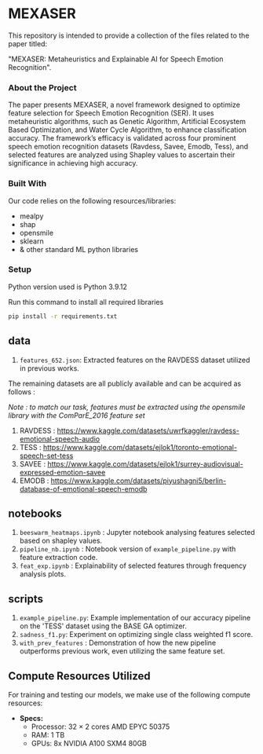 # MEXASER

This repository is intended to provide a collection of the files related to the paper titled: 

"MEXASER: Metaheuristics and Explainable AI for Speech Emotion Recognition".

### About the Project

The paper presents MEXASER, a novel framework designed to optimize feature selection for Speech Emotion Recognition (SER). It uses metaheuristic algorithms, such as Genetic Algorithm, Artificial Ecosystem Based Optimization, and Water Cycle Algorithm, to enhance classification accuracy. The framework’s efficacy is validated across four prominent speech emotion recognition datasets (Ravdess, Savee, Emodb, Tess), and selected features are analyzed using Shapley values to ascertain their significance in achieving high accuracy.

### Built With

Our code relies on the following resources/libraries:

- mealpy
- shap
- opensmile
- sklearn
- & other standard ML python libraries

### Setup

Python version used is Python 3.9.12

Run this command to install all required libraries

```bash
pip install -r requirements.txt

```
## data

1. `features_652.json`: Extracted features on the RAVDESS dataset utilized in previous works.
   
The remaining datasets are all publicly available and can be acquired as follows :

*Note : to match our task, features must be extracted using the opensmile library with the ComParE_2016 feature set*

1. RAVDESS : https://www.kaggle.com/datasets/uwrfkaggler/ravdess-emotional-speech-audio 
2. TESS : https://www.kaggle.com/datasets/ejlok1/toronto-emotional-speech-set-tess
3. SAVEE : https://www.kaggle.com/datasets/ejlok1/surrey-audiovisual-expressed-emotion-savee
4. EMODB : https://www.kaggle.com/datasets/piyushagni5/berlin-database-of-emotional-speech-emodb

## notebooks
1. `beeswarm_heatmaps.ipynb` : Jupyter notebook analysing features selected based on shapley values.
2. `pipeline_nb.ipynb` : Notebook version of `example_pipeline.py` with feature extraction code.
3. `feat_exp.ipynb` : Explainability of selected features through frequency analysis plots.

## scripts

1. `example_pipeline.py`: Example implementation of our accuracy pipeline on the 'TESS' dataset using the BASE GA optimizer.
2. `sadness_f1.py`: Experiment on optimizing single class weighted f1 score.
3. `with_prev_features` : Demonstration of how the new pipeline outperforms previous work, even utilizing the same feature set.

## Compute Resources Utilized

For training and testing our models, we make use of the following compute resources:

- **Specs:**
  - Processor: 32 × 2 cores AMD EPYC 50375
  - RAM: 1 TB
  - GPUs: 8x NVIDIA A100 SXM4 80GB
